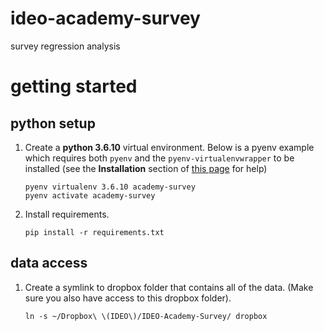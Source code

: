 # ideo-academy-survey
survey regression analysis

# getting started

## python setup
1. Create a **python 3.6.10** virtual environment. Below is a pyenv example which requires both `pyenv` and the `pyenv-virtualenvwrapper` to be installed (see the **Installation** section of [this page](https://gist.github.com/eliangcs/43a51f5c95dd9b848ddc) for help)
    ```
    pyenv virtualenv 3.6.10 academy-survey
    pyenv activate academy-survey
    ```

1. Install requirements.
    ```
    pip install -r requirements.txt
    ```

## data access
1. Create a symlink to dropbox folder that contains all of the data. (Make sure you also have access to this dropbox folder). 
   ```
   ln -s ~/Dropbox\ \(IDEO\)/IDEO-Academy-Survey/ dropbox
   ```
